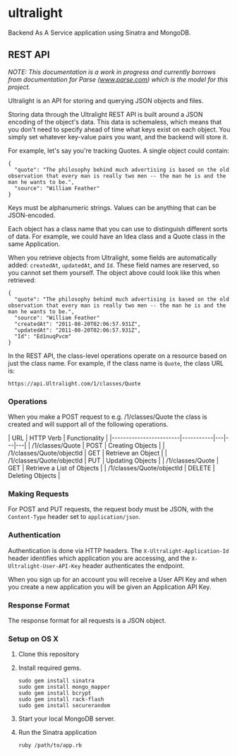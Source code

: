 ultralight
==========

Backend As A Service application using Sinatra and MongoDB. 

## REST API

*NOTE: This documentation is a work in progress and currently borrows from documentation for Parse (www.parse.com) which is the model for this project.*

Ultralight is an API for storing and querying JSON objects and files.

Storing data through the Ultralight REST API is built around a JSON encoding of the object's data. This data is schemaless, which means that you don't need to specify ahead of time what keys exist on each object. You simply set whatever key-value pairs you want, and the backend will store it.

For example, let's say you're tracking Quotes. A single object could contain:


    {
      "quote": "The philosophy behind much advertising is based on the old observation that every man is really two men -- the man he is and the man he wants to be.",
      "source": "William Feather"
    }

Keys must be alphanumeric strings. Values can be anything that can be JSON-encoded.

Each object has a class name that you can use to distinguish different sorts of data. For example, we could have an Idea class and a Quote class in the same Application.

When you retrieve objects from Ultralight, some fields are automatically added: `createdAt`, `updatedAt`, and `Id`. These field names are reserved, so you cannot set them yourself. The object above could look like this when retrieved:


    {
      "quote": "The philosophy behind much advertising is based on the old observation that every man is really two men -- the man he is and the man he wants to be.",
      "source": "William Feather"
      "createdAt": "2011-08-20T02:06:57.931Z",
      "updatedAt": "2011-08-20T02:06:57.931Z",
      "Id": "Ed1nuqPvcm"
    }

In the REST API, the class-level operations operate on a resource based on just the class name. For example, if the class name is `Quote`, the class URL is:


    https://api.Ultralight.com/1/classes/Quote


### Operations
When you make a POST request to e.g. /1/classes/Quote the class is created and will support all of the following operations.


| URL                    | HTTP Verb | Functionality   |
|------------------------|-----------|---|---|---|
| /1/classes/Quote | POST      | Creating Objects   |
| /1/classes/Quote/objectId | GET | Retrieve an Object  |
| /1/classes/Quote/objectId | PUT | Updating Objects   |
| /1/classes/Quote | GET | Retrieve a List of Objects   |
| /1/classes/Quote/objectId | DELETE | Deleting Objects   |


### Making Requests
For POST and PUT requests, the request body must be JSON, with the `Content-Type` header set to `application/json`.

### Authentication
Authentication is done via HTTP headers. The `X-Ultralight-Application-Id` header identifies which application you are accessing, and the `X-Ultralight-User-API-Key` header authenticates the endpoint.

When you sign up for an account you will receive a User API Key and when you create a new application you will be given an Application API Key.

### Response Format

The response format for all requests is a JSON object.

### Setup on OS X

1. Clone this repository
2. Install required gems.

    ```
    sudo gem install sinatra
    sudo gem install mongo_mapper
    sudo gem install bcrypt
    sudo gem install rack-flash
    sudo gem install securerandom
    ```
    
2. Start your local MongoDB server.

3. Run the Sinatra application

    ```
    ruby /path/to/app.rb
    ```


